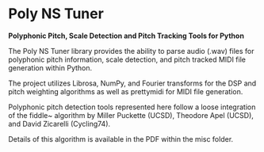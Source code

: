 # Poly NS Tuner
**Polyphonic Pitch, Scale Detection and Pitch Tracking Tools for Python**

The Poly NS Tuner library provides the ability to parse audio (.wav) files for polyphonic pitch information, scale detection, and pitch tracked MIDI file generation within Python. 

The project utilizes Librosa, NumPy, and Fourier transforms for the DSP and pitch weighting algorithms as well as prettymidi for MIDI file generation.

Polyphonic pitch detection tools represented here follow a loose integration of the fiddle~ algorithm by Miller Puckette (UCSD), Theodore Apel (UCSD), and David Zicarelli (Cycling74).

Details of this algorithm is available in the PDF within the misc folder.
